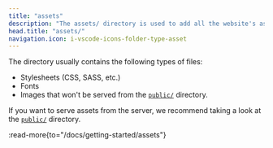 ```yaml
---
title: "assets"
description: "The assets/ directory is used to add all the website's assets that the build tool will process."
head.title: "assets/"
navigation.icon: i-vscode-icons-folder-type-asset
---
```


The directory usually contains the following types of files:

- Stylesheets (CSS, SASS, etc.)
- Fonts
- Images that won't be served from the [`public/`](/docs/3.x/guide/directory-structure/public) directory.

If you want to serve assets from the server, we recommend taking a look at the [`public/`](/docs/3.x/guide/directory-structure/public) directory.

:read-more{to="/docs/getting-started/assets"}
